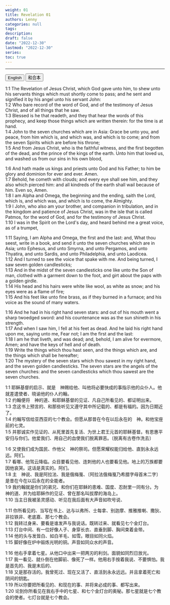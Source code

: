 ```yaml
---
weight: 01
title: Revelation 01
authors: Lenny
categories: null
tags: 
description: 
draft: false
date: "2022-12-30"
lastmod: "2022-12-30"
series:
toc: true
---
```



<!--more-->
---

<!-- Tab links -->
<div class="tab">
  <button class="tablinks active" onclick="tablabel(event, 'english')">English</button>
  <button class="tablinks" onclick="tablabel(event, 'chinese')">和合本</button>
  
</div>

<!-- Tab content -->
<div id="english" class="tabcontent" style="display:block">

1:1 The Revelation of Jesus Christ, which God gave unto him, to shew unto his servants things which must shortly come to pass; and he sent and signified it by his angel unto his servant John:  
1:2 Who bare record of the word of God, and of the testimony of Jesus Christ, and of all things that he saw.  
1:3 Blessed is he that readeth, and they that hear the words of this prophecy, and keep those things which are written therein: for the time is at hand.  
1:4 John to the seven churches which are in Asia: Grace be unto you, and peace, from him which is, and which was, and which is to come; and from the seven Spirits which are before his throne;  
1:5 And from Jesus Christ, who is the faithful witness, and the first begotten of the dead, and the prince of the kings of the earth. Unto him that loved us, and washed us from our sins in his own blood,  

1:6 And hath made us kings and priests unto God and his Father; to him be glory and dominion for ever and ever. Amen.  
1:7 Behold, he cometh with clouds; and every eye shall see him, and they also which pierced him: and all kindreds of the earth shall wail because of him. Even so, Amen.  
1:8 I am Alpha and Omega, the beginning and the ending, saith the Lord, which is, and which was, and which is to come, the Almighty.  
1:9 I John, who also am your brother, and companion in tribulation, and in the kingdom and patience of Jesus Christ, was in the isle that is called Patmos, for the word of God, and for the testimony of Jesus Christ.  
1:10 I was in the Spirit on the Lord's day, and heard behind me a great voice, as of a trumpet,  

1:11 Saying, I am Alpha and Omega, the first and the last: and, What thou seest, write in a book, and send it unto the seven churches which are in Asia; unto Ephesus, and unto Smyrna, and unto Pergamos, and unto Thyatira, and unto Sardis, and unto Philadelphia, and unto Laodicea.  
1:12 And I turned to see the voice that spake with me. And being turned, I saw seven golden candlesticks;  
1:13 And in the midst of the seven candlesticks one like unto the Son of man, clothed with a garment down to the foot, and girt about the paps with a golden girdle.  
1:14 His head and his hairs were white like wool, as white as snow; and his eyes were as a flame of fire;  
1:15 And his feet like unto fine brass, as if they burned in a furnace; and his voice as the sound of many waters.  

1:16 And he had in his right hand seven stars: and out of his mouth went a sharp twoedged sword: and his countenance was as the sun shineth in his strength.  
1:17 And when I saw him, I fell at his feet as dead. And he laid his right hand upon me, saying unto me, Fear not; I am the first and the last:  
1:18 I am he that liveth, and was dead; and, behold, I am alive for evermore, Amen; and have the keys of hell and of death.  
1:19 Write the things which thou hast seen, and the things which are, and the things which shall be hereafter;  
1:20 The mystery of the seven stars which thou sawest in my right hand, and the seven golden candlesticks. The seven stars are the angels of the seven churches: and the seven candlesticks which thou sawest are the seven churches.  
</div>

<div id="chinese" class="tabcontent">

1:1 耶稣基督的启示、就是　神赐给他、叫他将必要快成的事指示他的众仆人。他就差遣使者、晓谕他的仆人约翰。  
1:2 约翰便将　神的道、和耶稣基督的见证、凡自己所看见的、都证明出来。  
1:3 念这书上预言的、和那些听见又遵守其中所记载的、都是有福的。因为日期近了。  
1:4 约翰写信给亚西亚的七个教会。但愿从那昔在今在以后永在的　神。和他宝座前的七灵。  
1:5 并那诚实作见证的、从死里首先复活、为世上君王元首的耶稣基督。有恩惠平安归与你们。他爱我们、用自己的血使我们脱离罪恶。〔脱离有古卷作洗去〕  

1:6 又使我们成为国民、作他父　神的祭司。但愿荣耀权能归给他、直到永永远远。阿们。  
1:7 看哪、他驾云降临。众目要看见他、连刺他的人也要看见他。地上的万族都要因他哀哭。这话是真实的。阿们。  
1:8 主　神说、我是阿拉法、我是俄梅戛、〔阿拉法俄梅戛乃希腊字母首末二字〕是昔在今在以后永在的全能者。  
1:9 我约翰就是你们的弟兄、和你们在耶稣的患难、国度、忍耐里一同有分。为　神的道、并为给耶稣作的见证、曾在那名叫拔摩的海岛上。  
1:10 当主日我被圣灵感动、听见在我后面有大声音如吹号说、  

1:11 你所看见的、当写在书上、达与以弗所、士每拿、别迦摩、推雅推喇、撒狄、非拉铁非、老底嘉、那七个教会。  
1:12 我转过身来、要看是谁发声与我说话。既转过来、就看见七个金灯台。  
1:13 灯台中间、有一位好像人子、身穿长衣、直垂到脚、胸间束着金带。  
1:14 他的头与发皆白、如白羊毛、如雪。眼目如同火焰。  
1:15 脚好像在炉中锻炼光明的铜。声音如同众水的声音。  

1:16 他右手拿着七星。从他口中出来一把两刃的利剑。面貌如同烈日放光。  
1:17 我一看见、就仆倒在他脚前、像死了一样。他用右手按着我说、不要惧怕。我是首先的、我是末后的、  
1:18 又是那存活的。我曾死过、现在又活了、直活到永永远远。并且拿着死亡和阴间的钥匙。  
1:19 所以你要把所看见的、和现在的事、并将来必成的事、都写出来。  
1:20 论到你所看见在我右手中的七星、和七个金灯台的奥秘。那七星就是七个教会的使者。七灯台就是七个教会。  
</div>